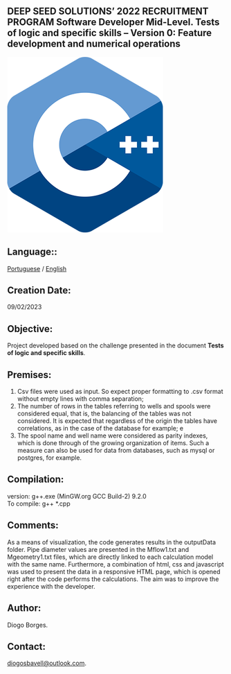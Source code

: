 DEEP SEED SOLUTIONS’ 2022 RECRUITMENT PROGRAM
Software Developer Mid-Level.
Tests of logic and specific skills – Version 0: Feature development and numerical operations
--------------------------------------------------------------------------------------------
![This is an image](outputData/assets/c.png)

Language::
----------------

[Portuguese](/README.md) / [English](/READMEN.md)

Creation Date:
----------------
09/02/2023

Objective:
---------
Project developed based on the challenge presented in the document **Tests of logic and specific skills**.

Premises:
------------
1. Csv files were used as input. So expect proper formatting to .csv format without empty lines with comma separation;
2. The number of rows in the tables referring to wells and spools were considered equal,
that is, the balancing of the tables was not considered. It is expected that regardless of the origin the
tables have correlations, as in the case of the database for example; e
3. The spool name and well name were considered as parity indexes, which is done through
of the growing organization of items. Such a measure can also be used for data from
databases, such as mysql or postgres, for example.

Compilation:
-----------
version: g++.exe (MinGW.org GCC Build-2) 9.2.0 <br/>
To compile: g++ *.cpp

Comments:
------------
As a means of visualization, the code generates results in the outputData folder. Pipe diameter values ​​are presented in the Mflow1.txt and Mgeometry1.txt files, which are directly linked to each calculation model with the same name. Furthermore, a combination of html, css and javascript was used to present the data in a responsive HTML page, which is opened right after the code performs the calculations. The aim was to improve the experience with the developer.

Author:
------
Diogo Borges.

Contact:
--------
diogosbavell@outlook.com.